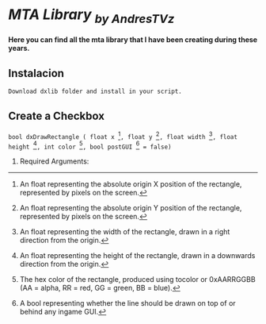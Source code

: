 # ***MTA Library*** <sub>*by AndresTVz*</sub>

#### Here you can find all the mta library that I have been creating during these years.

## Instalacion 

`
Download dxlib folder and install in your script.
`

## Create a Checkbox

`bool dxDrawRectangle ( float x `[^1]`, float y `[^2]`, float width `[^3]`, float height `[^4]`, int color `[^5]`, bool postGUI `[^6]` = false)`

1. Required Arguments:
[^1]:An float representing the absolute origin X position of the rectangle, represented by pixels on the screen.</sub>
[^2]:An float representing the absolute origin Y position of the rectangle, represented by pixels on the screen.
[^3]:An float representing the width of the rectangle, drawn in a right direction from the origin.
[^4]:An float representing the height of the rectangle, drawn in a downwards direction from the origin.
[^5]:The hex color of the rectangle, produced using tocolor or 0xAARRGGBB (AA = alpha, RR = red, GG = green, BB = blue).
[^6]:A bool representing whether the line should be drawn on top of or behind any ingame GUI.
  




